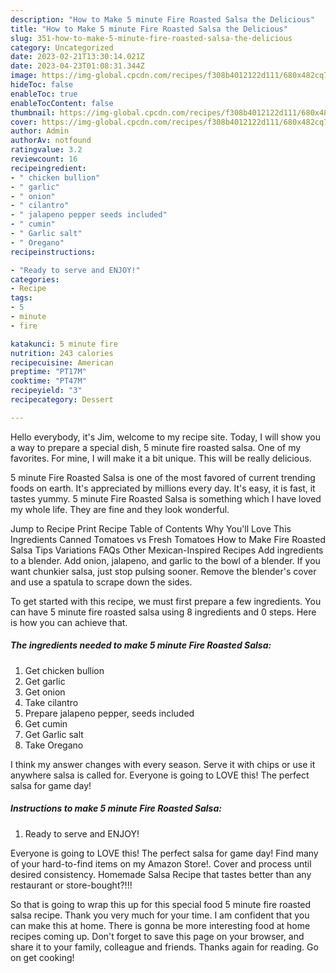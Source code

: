 ```yaml
---
description: "How to Make 5 minute Fire Roasted Salsa the Delicious"
title: "How to Make 5 minute Fire Roasted Salsa the Delicious"
slug: 351-how-to-make-5-minute-fire-roasted-salsa-the-delicious
category: Uncategorized
date: 2023-02-21T13:30:14.021Z
date: 2023-04-23T01:08:31.344Z
image: https://img-global.cpcdn.com/recipes/f308b4012122d111/680x482cq70/5-minute-fire-roasted-salsa-recipe-main-photo.jpg
hideToc: false
enableToc: true
enableTocContent: false
thumbnail: https://img-global.cpcdn.com/recipes/f308b4012122d111/680x482cq70/5-minute-fire-roasted-salsa-recipe-main-photo.jpg
cover: https://img-global.cpcdn.com/recipes/f308b4012122d111/680x482cq70/5-minute-fire-roasted-salsa-recipe-main-photo.jpg
author: Admin
authorAv: notfound
ratingvalue: 3.2
reviewcount: 16
recipeingredient:
- " chicken bullion"
- " garlic"
- " onion"
- " cilantro"
- " jalapeno pepper seeds included"
- " cumin"
- " Garlic salt"
- " Oregano"
recipeinstructions:

- "Ready to serve and ENJOY!"
categories:
- Recipe
tags:
- 5
- minute
- fire

katakunci: 5 minute fire 
nutrition: 243 calories
recipecuisine: American
preptime: "PT17M"
cooktime: "PT47M"
recipeyield: "3"
recipecategory: Dessert

---
```



Hello everybody, it's Jim, welcome to my recipe site. Today, I will show you a way to prepare a special dish, 5 minute fire roasted salsa. One of my favorites. For mine, I will make it a bit unique. This will be really delicious.

5 minute Fire Roasted Salsa is one of the most favored of current trending foods on earth. It's appreciated by millions every day. It's easy, it is fast, it tastes yummy. 5 minute Fire Roasted Salsa is something which I have loved my whole life. They are fine and they look wonderful.

Jump to Recipe Print Recipe Table of Contents Why You&#39;ll Love This Ingredients Canned Tomatoes vs Fresh Tomatoes How to Make Fire Roasted Salsa Tips Variations FAQs Other Mexican-Inspired Recipes Add ingredients to a blender. Add onion, jalapeno, and garlic to the bowl of a blender. If you want chunkier salsa, just stop pulsing sooner. Remove the blender&#39;s cover and use a spatula to scrape down the sides.


To get started with this recipe, we must first prepare a few ingredients. You can have 5 minute fire roasted salsa using 8 ingredients and 0 steps. Here is how you can achieve that.

<!--inarticleads1-->

##### The ingredients needed to make 5 minute Fire Roasted Salsa:

1. Get  chicken bullion
1. Get  garlic
1. Get  onion
1. Take  cilantro
1. Prepare  jalapeno pepper, seeds included
1. Get  cumin
1. Get  Garlic salt
1. Take  Oregano


I think my answer changes with every season. Serve it with chips or use it anywhere salsa is called for. Everyone is going to LOVE this! The perfect salsa for game day! 

<!--inarticleads2-->

##### Instructions to make 5 minute Fire Roasted Salsa:


1. Ready to serve and ENJOY!

Everyone is going to LOVE this! The perfect salsa for game day! Find many of your hard-to-find items on my Amazon Store!. Cover and process until desired consistency. Homemade Salsa Recipe that tastes better than any restaurant or store-bought?!!! 

So that is going to wrap this up for this special food 5 minute fire roasted salsa recipe. Thank you very much for your time. I am confident that you can make this at home. There is gonna be more interesting food at home recipes coming up. Don't forget to save this page on your browser, and share it to your family, colleague and friends. Thanks again for reading. Go on get cooking!
